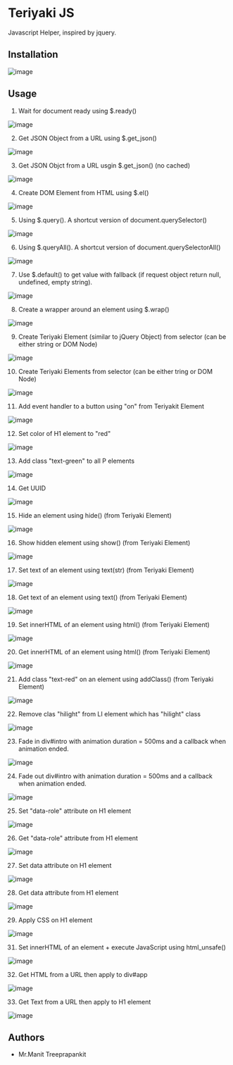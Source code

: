 # Teriyaki JS

Javascript Helper, inspired by jquery.

## Installation

![image](https://github.com/user-attachments/assets/88c6647b-0734-4a0c-8f2a-7cd89871b68a)

## Usage

1. Wait for document ready using $.ready()

![image](https://github.com/user-attachments/assets/3a5e83b1-7ab5-48fd-99a0-6c631b3638c9)

2. Get JSON Object from a URL using $.get_json()

![image](https://github.com/user-attachments/assets/f35485f0-49a0-496e-bbfa-59e444502101)

3. Get JSON Objct from a URL usgin $.get_json() (no cached)

![image](https://github.com/user-attachments/assets/c116ba2f-b7b7-47e8-89ce-6910bb21322a)

4. Create DOM Element from HTML using $.el()

![image](https://github.com/user-attachments/assets/fd7be907-a0ad-4591-9a5a-fec73229856f)

5. Using $.query(). A shortcut version of document.querySelector()

![image](https://github.com/user-attachments/assets/d53e6e70-6968-44f1-bf20-ee4a8a83f7be)

6. Using $.queryAll(). A shortcut version of document.querySelectorAll()

![image](https://github.com/user-attachments/assets/cb401b31-0c60-4f5e-87ab-74307f6d97b3)

7. Use $.default() to get value with fallback (if request object return null, undefined, empty string).

![image](https://github.com/user-attachments/assets/066b1cd3-33d7-4db4-8a23-d96552650493)

8. Create a wrapper around an element using $.wrap()

![image](https://github.com/user-attachments/assets/96a025e4-f7d0-4eaf-8aba-d41e1411edb0)

9. Create Teriyaki Element (similar to jQuery Object) from selector (can be either string or DOM Node)

![image](https://github.com/user-attachments/assets/82e3ddfb-13c3-47d4-ba42-a2bbc44aee60)

10. Create Teriyaki Elements from selector (can be either tring or DOM Node)

![image](https://github.com/user-attachments/assets/cbb78c7d-fbde-486c-8ba7-b5bbfacfc212)

11. Add event handler to a button using "on" from Teriyakit Element

![image](https://github.com/user-attachments/assets/30b318cf-2afd-494b-a187-37ef750feb4c)

12. Set color of H1 element to "red"

![image](https://github.com/user-attachments/assets/57ced975-5d3b-4b52-9298-0f8b0ef81a54)

13. Add class "text-green" to all P elements

![image](https://github.com/user-attachments/assets/f783d41a-ac63-485b-af07-84d276e3adb0)

14. Get UUID

![image](https://github.com/user-attachments/assets/68b96a9a-2da2-4437-969d-1361e518a81e)

15. Hide an element using hide() (from Teriyaki Element)

![image](https://github.com/user-attachments/assets/60bc4b7d-782e-4a8c-bfd2-8d9ce5e3f5d4)

16. Show hidden element using show() (from Teriyaki Element)
 
![image](https://github.com/user-attachments/assets/075bf77a-0a6a-403e-bf68-c74807edd980)

17. Set text of an element using text(str) (from Teriyaki Element)

![image](https://github.com/user-attachments/assets/852bc711-c0d1-4825-b57e-aa4c08d8c5b2)

18. Get text of an element using text() (from Teriyaki Element)

![image](https://github.com/user-attachments/assets/033d4815-93d4-4ab8-8216-2697df9c9753)

19. Set innerHTML of an element using html() (from Teriyaki Element)

![image](https://github.com/user-attachments/assets/8b46e303-fd8f-4b65-bced-d7459a6062bb)

20. Get innerHTML of an element using html() (from Teriyaki Element)

![image](https://github.com/user-attachments/assets/8c75c81b-4ba2-4eaf-b92a-b33c6f3aaacf)

21. Add class "text-red" on an element using addClass() (from Teriyaki Element)

![image](https://github.com/user-attachments/assets/cd088f51-937f-4fb6-bdd9-9fd7cce2256c)

22. Remove clas "hilight" from LI element which has "hilight" class

![image](https://github.com/user-attachments/assets/f39ed645-0a7b-489f-bb1e-22db28049942)

23. Fade in div#intro with animation duration = 500ms and a callback when animation ended.
  
![image](https://github.com/user-attachments/assets/6237f505-f104-4d65-acaf-11aa66acf263)

24. Fade out div#intro with animation duration = 500ms and a callback when animation ended.

![image](https://github.com/user-attachments/assets/ed37cac3-fe6f-4dd5-9d45-a71271ab0c45)

25. Set "data-role" attribute on H1 element

![image](https://github.com/user-attachments/assets/69ada833-be00-4ba4-b593-d976210b245c)

26. Get "data-role" attribute from H1 element 

![image](https://github.com/user-attachments/assets/ca99b887-42b0-42ae-a5f4-b3960cb18871)

27. Set data attribute on H1 element

![image](https://github.com/user-attachments/assets/3155b049-3927-4bde-9613-7a5da1424b17)

28. Get data attribute from H1 element

![image](https://github.com/user-attachments/assets/7222915b-c3f9-4c93-884b-2bb881964e5b)

29. Apply CSS on H1 element

![image](https://github.com/user-attachments/assets/1dee7d59-ee55-496a-9439-824c25a2b5fa)

31. Set innerHTML of an element + execute JavaScript using html_unsafe()

![image](https://github.com/user-attachments/assets/f7f2efec-e63b-4b20-b31e-f235560a6d97)

32. Get HTML from a URL then apply to div#app

![image](https://github.com/user-attachments/assets/ee5a1dee-ebf9-4138-ab55-7f7608b173e1)

33. Get Text from a URL then apply to H1 element

![image](https://github.com/user-attachments/assets/b8e626cd-fc88-4a10-b6fc-14a4107c6059)

## Authors

- Mr.Manit Treeprapankit
